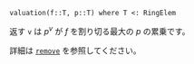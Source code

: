```
valuation(f::T, p::T) where T <: RingElem
```

返す `v` は $p^v$ が $f$ を割り切る最大の $p$ の累乗です。

詳細は [`remove`](@ref) を参照してください。
